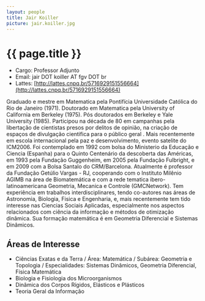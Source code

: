 ```yaml
---
layout: people
title: Jair Koiller
picture: jair.koiller.jpg
---
```


# {{ page.title }}

- Cargo: Professor Adjunto
- Email: jair DOT koiller AT fgv DOT br
- Lattes: [http://lattes.cnpq.br/5716929151556664](http://lattes.cnpq.br/5716929151556664)

Graduado e mestre em Matematica pela Pontifícia Universidade Católica
do Rio de Janeiro (1971). Doutorado em Matematica pela University of
California em Berkeley (1975). Pós doutorados em Berkeley e Yale
University (1985). Participou na década de 80 em campanhas pela
libertação de cientistas presos por delitos de opinião, na criação de
espaços de divulgação cientifica para o público geral . Mais
recentemente em escola internacional pela paz e desenvolvimento,
evento satelite do ICM2006. Foi contemplado em 1992 com bolsa do
Ministerio da Educação e Ciencia (Espanha) para o Quinto Centenário da
descoberta das Américas, em 1993 pela Fundação Guggenheim, em 2005
pela Fundação Fulbright, e em 2009 com a Bolsa Santalo do
CRM/Barcelona. Atualmente é professor da Fundação Getúlio Vargas - RJ,
cooperando com o Instituto Milênio AGIMB na área de Biomatemática e
com a rede tematica ibero-latinoamericana Geometria, Mecanica e
Controle (GMCNetwork). Tem experiência em trabalhos
interdisciplinares, tendo co-autores nas áreas de Astronomia,
Biologia, Fisica e Engenharia, e, mais recentemente tem tido interesse
nas Ciencias Sociais Aplicadas, especialmente nos aspectos
relacionados com ciência da informação e métodos de otimização
dinâmica. Sua formação matemática é em Geometria Diferencial e
Sistemas Dinâmicos.

## Áreas de Interesse

- Ciências Exatas e da Terra / Área: Matemática / Subárea: Geometria e Topologia / Especialidades: Sistemas Dinâmicos, Geometria Diferencial, Física Matemática
- Biologia e Fisiologia dos Microorganismos
- Dinâmica dos Corpos Rígidos, Elásticos e Plásticos 
- Teoria Geral da Informação

 

